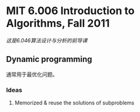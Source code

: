 # MIT 6.006 Introduction to Algorithms, Fall 2011

*这是6.046算法设计与分析的前导课*



## Dynamic programming

通常用于最优化问题。

### Ideas

1.  Memorized & reuse the solutions of subproblems 